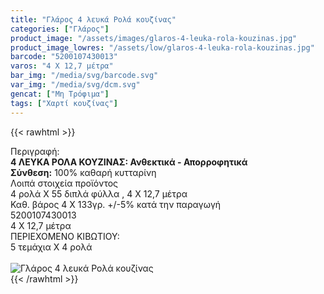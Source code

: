 ```yaml
---
title: "Γλάρος 4 λευκά Ρολά κουζίνας"
categories: ["Γλάρος"]
product_image: "/assets/images/glaros-4-leuka-rola-kouzinas.jpg"
product_image_lowres: "/assets/low/glaros-4-leuka-rola-kouzinas.jpg"
barcode: "5200107430013"
varos: "4 Χ 12,7 μέτρα"
bar_img: "/media/svg/barcode.svg"
var_img: "/media/svg/dcm.svg"
gencat: ["Μη Τρόφιμα"]
tags: ["Χαρτί κουζίνας"]
---
```

{{< rawhtml >}}

<div class="sload185"><div class="product"><div id="sistatika">Περιγραφή:</div><div class="alltext"><b>4 ΛΕΥΚΑ ΡΟΛΑ ΚΟΥΖΙΝΑΣ: Ανθεκτικά - Απορροφητικά</b><br><b>Σύνθεση:</b> 100% καθαρή κυτταρίνη<br></div><div id="loipa">Λοιπά στοιχεία προϊόντος</div><div class="alltext">4 ρολά Χ 55 διπλά φύλλα , 4 Χ 12,7 μέτρα<br>Καθ. βάρος 4 Χ 133γρ. +/-5% κατά την παραγωγή<br></div><div id="barcode"><div id="barimage1"></div><span id="bartext">5200107430013</span></div><div id="varos"><div id="dimimg"></div><span id="varostext">4 Χ 12,7 μέτρα</span></div><div id="kivotio">ΠΕΡΙΕΧΟΜΕΝΟ ΚΙΒΩΤΙΟΥ:<br>5 τεμάχια Χ 4 ρολά</div><br><div class="pimg"><img alt="Γλάρος 4 λευκά Ρολά κουζίνας" title="Γλάρος 4 λευκά Ρολά κουζίνας" src="/assets/images/glaros-4-leuka-rola-kouzinas.jpg"></div></div></div>
{{< /rawhtml >}}


